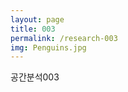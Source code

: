 ```yaml
---
layout: page
title: 003
permalink: /research-003
img: Penguins.jpg
---
```


<div class="area-summary" markdown="1">
공간분석003
</div>
